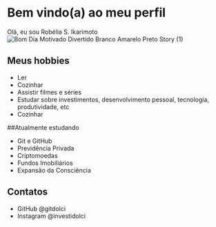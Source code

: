 # Bem vindo(a) ao meu perfil

Olá, eu sou Robélia S. Ikarimoto
![Bom Dia Motivado Divertido Branco Amarelo Preto Story (1)](https://user-images.githubusercontent.com/108180176/175773790-4a3f85ff-3d3e-4a10-8336-b241c1312a65.png)


## Meus hobbies
 - Ler
 - Cozinhar
 - Assistir filmes e séries
 - Estudar sobre investimentos, desenvolvimento pessoal, tecnologia, produtividade, etc
 - Cozinhar
 
 ##Atualmente estudando
  - Git e GitHub
  - Previdência Privada
  - Criptomoedas
  - Fundos Imobiliários
  - Expansão da Consciência
  
  ## Contatos
   - GitHub @gitdolci
   - Instagram @investidolci

